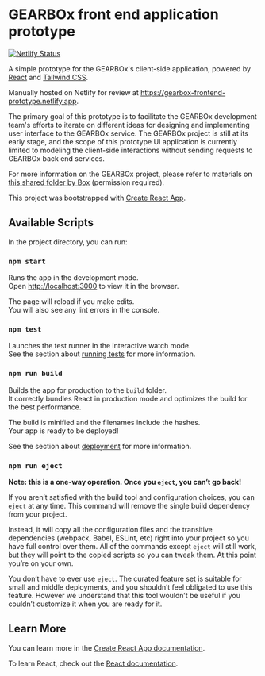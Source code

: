 # GEARBOx front end application prototype

[![Netlify Status](https://api.netlify.com/api/v1/badges/95a1ab89-6d5d-4922-b2f6-a3586f42e2ed/deploy-status)](https://app.netlify.com/sites/gearbox-frontend-prototype/deploys)

A simple prototype for the GEARBOx's client-side application, powered by [React](https://reactjs.org/) and [Tailwind CSS](https://tailwindcss.com/).

Manually hosted on Netlify for review at https://gearbox-frontend-prototype.netlify.app.

The primary goal of this prototype is to facilitate the GEARBOx development team's efforts to iterate on different ideas for designing and implementing user interface to the GEARBOx service. The GEARBOx project is still at its early stage, and the scope of this prototype UI application is currently limited to modeling the client-side interactions without sending requests to GEARBOx back end services.

For more information on the GEARBOx project, please refer to materials on [this shared folder by Box](https://uchicago.app.box.com/folder/61411306153) (permission required).

This project was bootstrapped with [Create React App](https://github.com/facebook/create-react-app).

## Available Scripts

In the project directory, you can run:

### `npm start`

Runs the app in the development mode.<br />
Open [http://localhost:3000](http://localhost:3000) to view it in the browser.

The page will reload if you make edits.<br />
You will also see any lint errors in the console.

### `npm test`

Launches the test runner in the interactive watch mode.<br />
See the section about [running tests](https://facebook.github.io/create-react-app/docs/running-tests) for more information.

### `npm run build`

Builds the app for production to the `build` folder.<br />
It correctly bundles React in production mode and optimizes the build for the best performance.

The build is minified and the filenames include the hashes.<br />
Your app is ready to be deployed!

See the section about [deployment](https://facebook.github.io/create-react-app/docs/deployment) for more information.

### `npm run eject`

**Note: this is a one-way operation. Once you `eject`, you can’t go back!**

If you aren’t satisfied with the build tool and configuration choices, you can `eject` at any time. This command will remove the single build dependency from your project.

Instead, it will copy all the configuration files and the transitive dependencies (webpack, Babel, ESLint, etc) right into your project so you have full control over them. All of the commands except `eject` will still work, but they will point to the copied scripts so you can tweak them. At this point you’re on your own.

You don’t have to ever use `eject`. The curated feature set is suitable for small and middle deployments, and you shouldn’t feel obligated to use this feature. However we understand that this tool wouldn’t be useful if you couldn’t customize it when you are ready for it.

## Learn More

You can learn more in the [Create React App documentation](https://facebook.github.io/create-react-app/docs/getting-started).

To learn React, check out the [React documentation](https://reactjs.org/).

